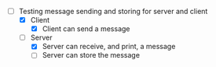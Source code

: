 - [ ] Testing message sending and storing for server and client
	- [x] Client
		- [x] Client can send a message
	- [ ] Server
		- [x] Server can receive, and print, a message
		- [ ] Server can store the message
